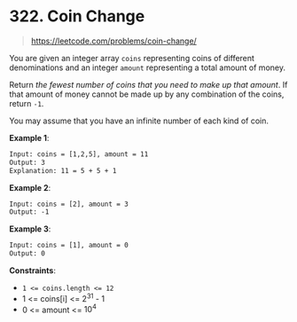 # 322. Coin Change

> <https://leetcode.com/problems/coin-change/>

You are given an integer array `coins` representing coins of different
denominations and an integer `amount` representing a total amount of money.

Return *the fewest number of coins that you need to make up that amount*. If
that amount of money cannot be made up by any combination of the coins, return
`-1`.

You may assume that you have an infinite number of each kind of coin.

**Example 1**:

```txt
Input: coins = [1,2,5], amount = 11
Output: 3
Explanation: 11 = 5 + 5 + 1
```

**Example 2**:

```txt
Input: coins = [2], amount = 3
Output: -1
```

**Example 3**:

```txt
Input: coins = [1], amount = 0
Output: 0
```

**Constraints**:

- `1 <= coins.length <= 12`
- 1 <= coins[i] <= $2^{31}$ - 1
- 0 <= amount <= $10^4$
